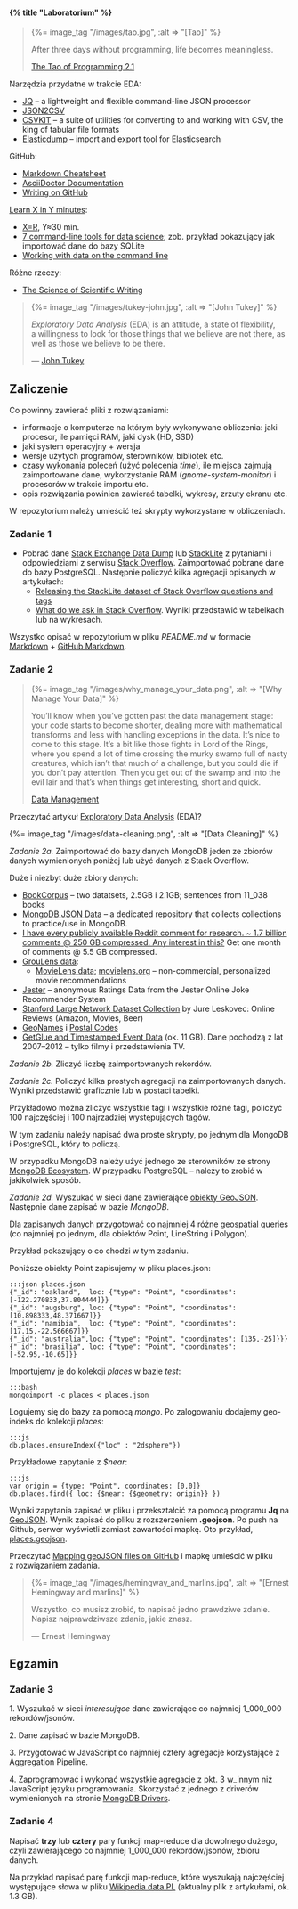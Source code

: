 #### {% title "Laboratorium" %}

<blockquote>
 {%= image_tag "/images/tao.jpg", :alt => "[Tao]" %}
 <p>
   After three days without programming, life becomes meaningless.
 </p>
 <p class="author"><a href="http://www.canonical.org/~kragen/tao-of-programming.html">The Tao of Programming 2.1</a></p>
</blockquote>

Narzędzia przydatne w trakcie EDA:

* [JQ](http://stedolan.github.io/jq/) –
  a lightweight and flexible command-line JSON processor
* [JSON2CSV](https://github.com/jehiah/json2csv)
* [CSVKIT](http://csvkit.readthedocs.org/en/latest/) –
  a suite of utilities for converting to and working with CSV,
  the king of tabular file formats
* [Elasticdump](https://github.com/taskrabbit/elasticsearch-dump) –
  import and export tool for Elasticsearch

GitHub:

* [Markdown Cheatsheet](https://github.com/adam-p/markdown-here/wiki/Markdown-Cheatsheet)
* [AsciiDoctor Documentation](http://asciidoctor.org/docs)
* [Writing on GitHub](https://help.github.com/articles/writing-on-github/)

[Learn X in Y minutes](http://learnxinyminutes.com/):

* [X=R](http://learnxinyminutes.com/docs/r/), Y≈30 min.
* [7 command-line tools for data science](http://jeroenjanssens.com/2013/09/19/seven-command-line-tools-for-data-science.html);
  zob. przykład pokazujący jak importować dane do bazy SQLite
* [Working with data on the command line](http://www.datamazing.co.uk/2014/01/25/working-with-data-on-the-command-line)

Różne rzeczy:

* [The Science of Scientific Writing](http://www.americanscientist.org/issues/id.877,y.0,no.,content.true,page.1,css.print/issue.aspx)

<blockquote>
 {%= image_tag "/images/tukey-john.jpg", :alt => "[John Tukey]" %}
 <p>
  <i>Exploratory Data Analysis</i> (EDA) is an attitude, a state of flexibility,
  a willingness to look for those things that we believe are not there,
  as well as those we believe to be there.
 </p>
 <p class="author">— <a href="http://en.wikipedia.org/wiki/John_Tukey">John Tukey</a></p>
</blockquote>

## Zaliczenie

Co powinny zawierać pliki z rozwiązaniami:

* informacje o komputerze na którym były wykonywane obliczenia: jaki procesor,
 ile pamięci RAM, jaki dysk (HD, SSD)
* jaki system operacyjny + wersja
* wersje użytych programów, sterowników, bibliotek etc.
* czasy wykonania poleceń (użyć polecenia _time_), ile miejsca
 zajmują zaimportowane dane, wykorzystanie RAM (_gnome-system-monitor_)
 i procesorów w trakcie importu etc.
* opis rozwiązania powinien zawierać tabelki, wykresy, zrzuty ekranu etc.

W repozytorium należy umieścić też skrypty wykorzystane w obliczeniach.


### Zadanie 1

* Pobrać dane [Stack Exchange Data Dump](https://archive.org/details/stackexchange)
 lub [StackLite](https://github.com/dgrtwo/StackLite)
 z pytaniami i odpowiedziami z serwisu
 [Stack Overflow](http://stackoverflow.com).
 Zaimportować pobrane dane do bazy PostgreSQL.
 Następnie policzyć kilka agregacji opisanych w artykułach:
  - [Releasing the StackLite dataset of Stack Overflow questions and tags](http://varianceexplained.org/r/stack-lite/)
  - [What do we ask in Stack Overflow](http://jkunst.com/r/what-do-we-ask-in-stackoverflow/).
  Wyniki przedstawić w tabelkach lub na wykresach.

Wszystko opisać w repozytorium w pliku _README.md_ w formacie [Markdown](https://daringfireball.net/projects/markdown/syntax) + [GitHub Markdown](https://guides.github.com/features/mastering-markdown/).


### Zadanie 2

<blockquote>
 {%= image_tag "/images/why_manage_your_data.png", :alt => "[Why Manage Your Data]" %}
 <p>
  You’ll know when you’ve gotten past the data management stage: your
 code starts to become shorter, dealing more with mathematical
 transforms and less with handling exceptions in the data. It’s nice
 to come to this stage. It’s a bit like those fights in Lord of the
 Rings, where you spend a lot of time crossing the murky swamp full of
 nasty creatures, which isn’t that much of a challenge, but you could
 die if you don’t pay attention. Then you get out of the swamp and
 into the evil lair and that’s when things get interesting, short and
 quick.
 </p>
 <p class="author"><a href="http://kaushikghose.wordpress.com/2013/09/26/data-management/">Data Management</a></p>
</blockquote>

Przeczytać artykuł [Exploratory Data Analysis](http://en.wikipedia.org/wiki/Exploratory_Data_Analysis) (EDA)?

{%= image_tag "/images/data-cleaning.png", :alt => "[Data Cleaning]" %}

<!--
Data sharing:

* [How to share data with a statistician](https://github.com/jtleek/datasharing)

Na [Kaggle](https://www.kaggle.com/) znajdziemy dużo interesujących danych.
W sierpniu 2013 Facebook ogłosił konkurs
[Identify keywords and tags from millions of text questions](https://www.kaggle.com/c/facebook-recruiting-iii-keyword-extraction).
Skorzystamy z danych udostępnionych na ten konkurs przez
[Stack Exchange](http://stackexchange.com/):

* [Train.zip](https://www.kaggle.com/c/facebook-recruiting-iii-keyword-extraction/download/Train.zip) – 2.19 GB

Archiwum *Train.zip* zawiera plik *Train.csv* (6.8 GB).
Każdy rekord zawiera cztery pola `"Id","Title","Body","Tags"`:

* `Id` – Unique identifier for each question
* `Title` – The question's title
* `Body` – The body of the question
* `Tags` – The tags associated with the question (all lowercase, should not contain tabs '\t' or ampersands '&')

Przykładowy rekord CSV z pliku *Train.csv*:

    :::csv
    "2","How can I prevent firefox from closing when I press ctrl-w",
    "<p>In my favorite editor […]</p>

    <p>Rene</p>
    ","firefox"

Do testowania swoich rozwiązań można skorzystać ze 101 JSON–ów
[fb101.json](https://github.com/nosql/aggregations-3/blob/master/data/wbzyl/fb101.json).
Wybrałem je losowo po zapisaniu rekordów z *Train.csv* w bazie MongoDB.

   ☀☀☀

* Przykład EDA – konkurs
  [Kaggle bulldozers: Basic cleaning](http://danielfrg.github.io/blog/2013/03/07/kaggle-bulldozers-basic-cleaning/),<br>
  [nagroda dla najlepszego rozwiązania $10,000](http://www.kaggle.com/c/bluebook-for-bulldozers/data)
* Interesujące dane –
  [Detecting Insults in Social Commentary](http://www.kaggle.com/c/detecting-insults-in-social-commentary/),<br>
  [3948 rekordów](http://www.kaggle.com/c/detecting-insults-in-social-commentary/data);
  zob. też Andreas Mueller [Machine Learning with scikit-learn](http://amueller.github.io/sklearn_tutorial/)


2013-09-27T13:04:45.582+0200 check 9 6034196
2013-09-27T13:04:45.689+0200

no. of rows: 6,034,195
min. value for Id: 1
max. value for Id: 6,034,195
no. of unique tags: 42,048
no. of occurrences of tags: 17,409,994
max. no. of tags/question: 5
avg. no. of tags/question: 2.89

% of questions with specified no. of tags:

1 : 13.76
2 : 26.65
3 : 28.65
4 : 19.1

PostgreSQL:

create table RAW_TRAIN(ID BIGINT PRIMARY KEY, TITLE TEXT, BODY TEXT, TAGS TEXT);
copy RAW_TEST from '/home/wbzyl/NN/Facebook-Kaggle/train.csv' csv header;

Do czyszczenia danych, jeśli okaże się to konieczne,
można użyć jednego z tych narzędzi:
[Google Refine](http://code.google.com/p/google-refine/) lub
[Data Wrangler](http://vis.stanford.edu/wrangler/).

Szczególnie polecam obejrzenie tych trzech krótkich filmów:
[Intro 1](http://www.youtube.com/watch?v=B70J_H_zAWM),
[Intro 2](http://www.youtube.com/watch?v=cO8NVCs_Ba0),
[Intro 3](https://www.youtube.com/watch?v=5tsyz3ibYzk).

Również rozwiązania tego zadania należy przygotować jako
[pull request](https://help.github.com/articles/using-pull-requests)
repozytorium [aggregations-3](https://github.com/nosql/aggregations-3).<br>

Na wyższą ocenę należy zoptymizować agregacje.
Na przykład tak jak to opisano w artykule Paula Done’a,
[How to speed up MongoDB Aggregation using Parallelisation](http://pauldone.blogspot.com/2014/03/mongoparallelaggregation.html).

-->

*Zadanie 2a.* Zaimportować do bazy danych MongoDB
jeden ze zbiorów danych wymienionych poniżej lub użyć
danych z Stack Overflow.

Duże i niezbyt duże zbiory danych:

* [BookCorpus](http://www.cs.toronto.edu/~mbweb) – two datatsets, 2.5GB i 2.1GB;
  sentences from 11_038 books
* [MongoDB JSON Data](https://github.com/ozlerhakan/mongodb-json-files) –
  a dedicated repository that collects collections to practice/use in MongoDB.
* [I have every publicly available Reddit comment for research. ~ 1.7 billion
  comments @ 250 GB compressed. Any interest in this?](https://www.reddit.com/r/datasets/comments/3bxlg7/i_have_every_publicly_available_reddit_comment)
  Get one month of comments @ 5.5 GB compressed.
* [GrouLens data](http://grouplens.org/datasets):
  - [MovieLens data](http://grouplens.org/datasets/movielens);
  [movielens.org](https://movielens.org) – non-commercial, personalized movie recommendations
* [Jester](http://www.ieor.berkeley.edu/~goldberg/jester-data/) –
  anonymous Ratings Data from the Jester Online Joke Recommender System
* [Stanford Large Network Dataset Collection](https://snap.stanford.edu/data/)
  by Jure Leskovec: Online Reviews (Amazon, Movies, Beer)
* [GeoNames](http://www.geonames.org/export/) i [Postal Codes](http://www.geonames.org/postal-codes/)
* [GetGlue and Timestamped Event Data](http://getglue-data.s3.amazonaws.com/getglue_sample.tar.gz)
  (ok. 11 GB). Dane pochodzą z lat 2007–2012 – tylko filmy i przedstawienia TV.


*Zadanie 2b.* Zliczyć liczbę zaimportowanych rekordów.

*Zadanie 2c.* Policzyć kilka prostych agregacji na zaimportowanych danych.
Wyniki przedstawić graficznie lub w postaci tabelki.

Przykładowo można zliczyć wszystkie tagi i wszystkie różne tagi, policzyć 100
najczęściej i 100 najrzadziej występujących tagów.

W tym zadaniu należy napisać dwa proste skrypty,
po jednym dla MongoDB i PostgreSQL, który to policzą.

W przypadku MongoDB należy użyć jednego ze sterowników
ze strony [MongoDB Ecosystem](http://docs.mongodb.org/ecosystem/).
W przypadku PostgreSQL – należy to zrobić w jakikolwiek sposób.


*Zadanie 2d.* Wyszukać w sieci dane zawierające
[obiekty GeoJSON](http://geojson.org/geojson-spec.html#examples).
Następnie dane zapisać w bazie *MongoDB*.

Dla zapisanych danych przygotować co najmniej 4 różne
[geospatial queries](http://docs.mongodb.org/manual/reference/operator/query-geospatial/)
(co najmniej po jednym, dla obiektów Point, LineString i Polygon).

Przykład pokazujący o co chodzi w tym zadaniu.

Poniższe obiekty Point zapisujemy w pliku places.json:

    :::json places.json
    {"_id": "oakland",  loc: {"type": "Point", "coordinates": [-122.270833,37.804444]}}
    {"_id": "augsburg", loc: {"type": "Point", "coordinates": [10.898333,48.371667]}}
    {"_id": "namibia",  loc: {"type": "Point", "coordinates": [17.15,-22.566667]}}
    {"_id": "australia",loc: {"type": "Point", "coordinates": [135,-25]}}}
    {"_id": "brasilia", loc: {"type": "Point", "coordinates": [-52.95,-10.65]}}

Importujemy je do kolekcji *places* w bazie *test*:

    :::bash
    mongoimport -c places < places.json

Logujemy się do bazy za pomocą *mongo*. Po zalogowaniu
dodajemy geo-indeks do kolekcji *places*:

    :::js
    db.places.ensureIndex({"loc" : "2dsphere"})

Przykładowe zapytanie z *$near*:

    :::js
    var origin = {type: "Point", coordinates: [0,0]}
    db.places.find({ loc: {$near: {$geometry: origin}} })

Wyniki zapytania zapisać w pliku i przekształcić
za pomocą programu **Jq** na [GeoJSON](http://geojson.org/geojson-spec.html).
Wynik zapisać do pliku z rozszerzeniem **.geojson**.
Po push na Github, serwer wyświetli zamiast zawartości mapkę. Oto przykład,
[places.geojson](https://github.com/nosql/aggregations-3/blob/master/data/wbzyl/places.geojson).

Przeczytać [Mapping geoJSON files on GitHub](https://help.github.com/articles/mapping-geojson-files-on-github/)
i mapkę umieścić w pliku z rozwiązaniem zadania.


<blockquote>
 {%= image_tag "/images/hemingway_and_marlins.jpg", :alt => "[Ernest Hemingway and marlins]" %}
 <p>
  Wszystko, co musisz zrobić, to napisać jedno prawdziwe zdanie.
  Napisz najprawdziwsze zdanie, jakie znasz.
 </p>
 <p class="author">— Ernest Hemingway</p>
</blockquote>

## Egzamin


### Zadanie 3

1\. Wyszukać w sieci *interesujące* dane zawierające co najmniej 1_000_000 rekordów/jsonów.

2\. Dane zapisać w bazie MongoDB.

3\. Przygotować w JavaScript co najmniej cztery agregacje korzystające
 z Aggregation Pipeline.

4\. Zaprogramować i wykonać wszystkie agregacje z pkt. 3 w_innym
 niż JavaScript języku programowania. Skorzystać z jednego z driverów
 wymienionych na stronie [MongoDB Drivers](http://docs.mongodb.org/ecosystem/drivers/).


### Zadanie 4

Napisać **trzy** lub **cztery** pary funkcji map-reduce dla dowolnego dużego,
czyli zawierającego co najmniej 1_000_000 rekordów/jsonów, zbioru danych.

Na przykład napisać parę funkcji map-reduce, które wyszukają najczęściej
występujące słowa w pliku [Wikipedia data
PL](http://dumps.wikimedia.org/plwiki/) (aktualny plik z artykułami, ok. 1.3
GB).
